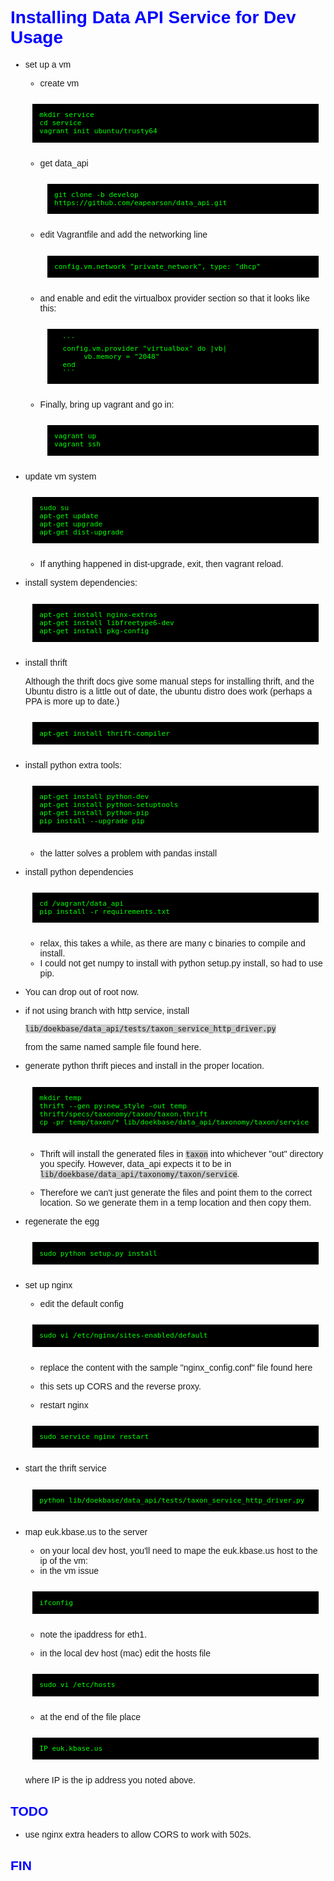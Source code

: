 # Installing Data API Service for Dev Usage

- set up a vm
    - create vm

    ```
    mkdir service
    cd service
    vagrant init ubuntu/trusty64
    ```

    - get data_api

        ```
        git clone -b develop https://github.com/eapearson/data_api.git
        ```

    -  edit Vagrantfile and add the networking line

        ```
        config.vm.network "private_network", type: "dhcp"
        ```

    - and enable and edit the virtualbox provider section so that it looks like this:

            ```
            config.vm.provider "virtualbox" do |vb|
                 vb.memory = "2048"
            end
            ```    

    - Finally, bring up vagrant and go in:

        ```
        vagrant up
        vagrant ssh
        ```

- update vm system

    ```
    sudo su
    apt-get update
    apt-get upgrade
    apt-get dist-upgrade
    ```

    - If anything happened in dist-upgrade, exit, then vagrant reload.

- install system dependencies:

    ```
    apt-get install nginx-extras
    apt-get install libfreetype6-dev
    apt-get install pkg-config
    ```

- install thrift

    Although the thrift docs give some manual steps for installing thrift, and the Ubuntu distro is a little out of date, the ubuntu distro does work (perhaps a PPA is more up to date.)

    ```
    apt-get install thrift-compiler
    ```

- install python extra tools:

    ```
    apt-get install python-dev
    apt-get install python-setuptools
    apt-get install python-pip
    pip install --upgrade pip
    ```

    - the latter solves a problem with pandas install

- install python dependencies

    ```
    cd /vagrant/data_api
    pip install -r requirements.txt
    ```

    - relax, this takes a while, as there are many c binaries to compile and install.
    - I could not get numpy to install with python setup.py install, so had to use pip.

-  You can drop out of root now.

- if not using branch with http service, install 

    ```lib/doekbase/data_api/tests/taxon_service_http_driver.py```

    from the same named sample file found here.

- generate python thrift pieces and install in the proper location.

    ```
    mkdir temp
    thrift --gen py:new_style -out temp thrift/specs/taxonomy/taxon/taxon.thrift
    cp -pr temp/taxon/* lib/doekbase/data_api/taxonomy/taxon/service
    ```

    - Thrift will install the generated files in ```taxon``` into whichever "out" directory you specify. However, data_api expects it to be in ```lib/doekbase/data_api/taxonomy/taxon/service```.

    - Therefore we can't just generate the files and point them to the correct location. So we generate them in a temp location and then copy them.

- regenerate the egg

    ```
    sudo python setup.py install
    ```

- set up nginx

    - edit the default config

    ```
    sudo vi /etc/nginx/sites-enabled/default
    ```

    - replace the content with the sample "nginx_config.conf" file found here

    - this sets up CORS and the reverse proxy.

    - restart nginx

    ```
    sudo service nginx restart
    ```

- start the thrift service

    ```
    python lib/doekbase/data_api/tests/taxon_service_http_driver.py
    ```

- map euk.kbase.us to the server

    - on your local dev host, you'll need to mape the euk.kbase.us host to the ip of the vm:
    - in the vm issue
    
    ```
    ifconfig
    ```

    - note the ipaddress for eth1.

    - in the local dev host (mac) edit the hosts file

    ```
    sudo vi /etc/hosts
    ```

    - at the end of the file place

    ```
    IP euk.kbase.us
    ```

    where IP is the ip address you noted above.

## TODO

- use nginx extra headers to allow CORS to work with 502s.


## FIN

<style type="text/css">
    body {
        font-family: sans-serif;
    }
    h1, h2, h3, h4, h5, h6 {
        xcolor: #FFF;
        color: blue;
    }
    h3 {
        padding: 4px;
        background-color: gray;
        color: #FFF;
    }
     code {
        xmargin: 1em;
        xdisplay: block;
        xpadding: 1em;
        xcolor: lime;
        background-color: #CCC;
    }
    pre > code {
        font-size: 80%;
        margin: 1em;
        display: block;
        padding: 1em;
        color: lime;
        background-color: black;
    }
</style>